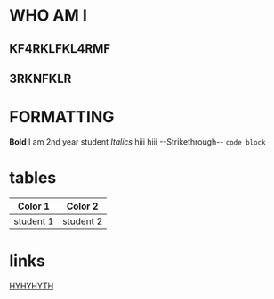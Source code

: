 # WHO AM I 
## KF4RKLFKL4RMF
## 3RKNFKLR
# FORMATTING

**Bold** I am 2nd year student
*Italics* hiii hiii
--Strikethrough--
`code block`
# tables
Color 1| Color 2
----- | -----
student 1 | student 2

# links
[HYHYHYTH](https://www.google.com/maps)


